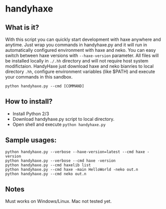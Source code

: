# handyhaxe
## What is it?

With this script you can quickly start development with haxe anywhere and anytime.
Just wrap you commands in handyhaxe.py and it will run in automatically configured environment with haxe and neko. You can easy switch between haxe versions with `--haxe-version` parameter. All files will be installed locally in `./.hh` directory and will not require host system modifictaion. HandyHaxe just download haxe and neko bianries to local directory `.hh`, configure environment variables (like $PATH) and execute your commands in this sandbox.

`python handyhaxe.py --cmd [COMMAND]`

## How to install?
* Install Python 2/3
* Download handyhaxe.py script to local directory.
* Open shell and execute `python handyhaxe.py`

## Sample usages:

    python handyhaxe.py --verbose --haxe-version=latest --cmd haxe -version    
    python handyhaxe.py --verbose --cmd haxe -version    
    python handyhaxe.py --cmd haxelib list
    python handyhaxe.py --cmd haxe -main HelloWorld -neko out.n
    python handyhaxe.py --cmd neko out.n

## Notes
Must works on Windows/Linux. Mac not tested yet.

